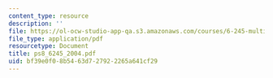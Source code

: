 ```yaml
---
content_type: resource
description: ''
file: https://ol-ocw-studio-app-qa.s3.amazonaws.com/courses/6-245-multivariable-control-systems-spring-2004/bf39e0f08b5463d727922265a641cf29_ps8_6245_2004.pdf
file_type: application/pdf
resourcetype: Document
title: ps8_6245_2004.pdf
uid: bf39e0f0-8b54-63d7-2792-2265a641cf29
---
```

